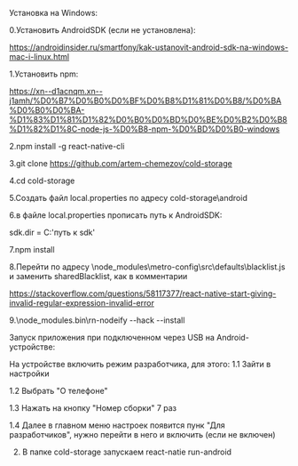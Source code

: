 Установка на Windows:

0.Установить AndroidSDK (если не установлена):

https://androidinsider.ru/smartfony/kak-ustanovit-android-sdk-na-windows-mac-i-linux.html

1.Установить npm:

https://xn--d1acnqm.xn--j1amh/%D0%B7%D0%B0%D0%BF%D0%B8%D1%81%D0%B8/%D0%BA%D0%B0%D0%BA-%D1%83%D1%81%D1%82%D0%B0%D0%BD%D0%BE%D0%B2%D0%B8%D1%82%D1%8C-node-js-%D0%B8-npm-%D0%BD%D0%B0-windows

2.npm install -g react-native-cli

3.git clone https://github.com/artem-chemezov/cold-storage

4.cd cold-storage

5.Создать файл local.properties по адресу cold-storage\android

6.в файле local.properties прописать путь к AndroidSDK:

sdk.dir = C:\'путь к sdk'

7.npm install

8.Перейти по адресу \node_modules\metro-config\src\defaults\blacklist.js и заменить sharedBlacklist, как в комментарии

https://stackoverflow.com/questions/58117377/react-native-start-giving-invalid-regular-expression-invalid-error

9.\node_modules.bin\rn-nodeify --hack --install


Запуск приложения при подключенном через USB на Android-устройстве:

На устройстве включить режим разработчика, для этого:
 1.1 Зайти в настройки 
 
 1.2 Выбрать "О телефоне" 
 
 1.3 Нажать на кнопку "Номер сборки" 7 раз
 
 1.4 Далее в главном меню настроек появится пунк "Для разработчиков", нужно перейти в него и включить (если не включен)

 2. В папке cold-storage запускаем react-natie run-android
